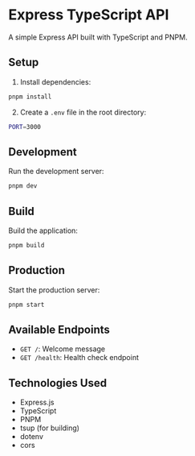 # Express TypeScript API

A simple Express API built with TypeScript and PNPM.

## Setup

1. Install dependencies:
```bash
pnpm install
```

2. Create a `.env` file in the root directory:
```bash
PORT=3000
```

## Development

Run the development server:
```bash
pnpm dev
```

## Build

Build the application:
```bash
pnpm build
```

## Production

Start the production server:
```bash
pnpm start
```

## Available Endpoints

- `GET /`: Welcome message
- `GET /health`: Health check endpoint

## Technologies Used

- Express.js
- TypeScript
- PNPM
- tsup (for building)
- dotenv
- cors 